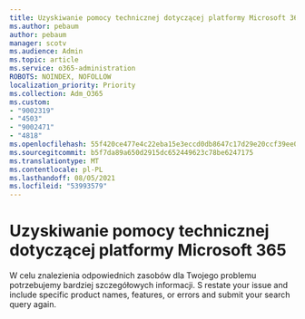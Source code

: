```yaml
---
title: Uzyskiwanie pomocy technicznej dotyczącej platformy Microsoft 365
ms.author: pebaum
author: pebaum
manager: scotv
ms.audience: Admin
ms.topic: article
ms.service: o365-administration
ROBOTS: NOINDEX, NOFOLLOW
localization_priority: Priority
ms.collection: Adm_O365
ms.custom:
- "9002319"
- "4503"
- "9002471"
- "4818"
ms.openlocfilehash: 55f420ce477e4c22eba15e3eccd0db8647c17d29e20ccf39ee01f62f151db5c9
ms.sourcegitcommit: b5f7da89a650d2915dc652449623c78be6247175
ms.translationtype: MT
ms.contentlocale: pl-PL
ms.lasthandoff: 08/05/2021
ms.locfileid: "53993579"
---
```

# <a name="get-support-with-microsoft-365"></a>Uzyskiwanie pomocy technicznej dotyczącej platformy Microsoft 365

W celu znalezienia odpowiednich zasobów dla Twojego problemu potrzebujemy bardziej szczegółowych informacji. S restate your issue and include specific product names, features, or errors and submit your search query again.
